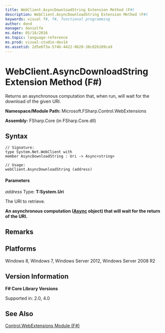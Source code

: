 ```yaml
---
title: WebClient.AsyncDownloadString Extension Method (F#)
description: WebClient.AsyncDownloadString Extension Method (F#)
keywords: visual f#, f#, functional programming
author: dend
manager: danielfe
ms.date: 05/16/2016
ms.topic: language-reference
ms.prod: visual-studio-dev14
ms.assetid: 2d5e6f3a-574b-4422-8628-38c02b109ca9 
---
```


# WebClient.AsyncDownloadString Extension Method (F#)

Returns an asynchronous computation that, when run, will wait for the download of the given URI.

**Namespace/Module Path:** Microsoft.FSharp.Control.WebExtensions

**Assembly:** FSharp.Core (in FSharp.Core.dll)


## Syntax

```
// Signature:
type System.Net.WebClient with
member AsyncDownloadString : Uri -> Async<string>

// Usage:
webClient.AsyncDownloadString (address)
```

#### Parameters
*address*
Type: **T:System.Uri**


The URI to retrieve.



**An asynchronous computation ([Async](http://msdn.microsoft.com/en-us/library/03eb4d12-a01a-4565-a077-5e83f17cf6f7) object) that will wait for the return of the URI.**
## Remarks

## Platforms
Windows 8, Windows 7, Windows Server 2012, Windows Server 2008 R2


## Version Information
**F# Core Library Versions**

Supported in: 2.0, 4.0




## See Also
[Control.WebExtensions Module &#40;F&#35;&#41;](Control.WebExtensions-Module-%5BFSharp%5D.md)

